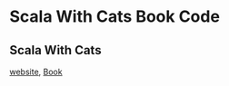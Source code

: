 # Scala With Cats Book Code
## Scala With Cats
[website](https://scalawithcats.com/),
[Book](https://underscore.io/books/scala-with-cats/)

